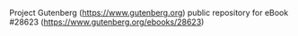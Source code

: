 Project Gutenberg (https://www.gutenberg.org) public repository for eBook #28623 (https://www.gutenberg.org/ebooks/28623)
